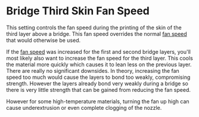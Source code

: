 Bridge Third Skin Fan Speed
====
This setting controls the fan speed during the printing of the skin of the third layer above a bridge. This fan speed overrides the normal [fan speed](../cooling/cool_fan_speed.md) that would otherwise be used.

If the [fan speed](bridge_fan_speed.md) was increased for the first and second bridge layers, you'll most likely also want to increase the fan speed for the third layer. This cools the material more quickly which causes it to lean less on the previous layer. There are really no significant downsides. In theory, increasing the fan speed too much would cause the layers to bond too weakly, compromising strength. However the layers already bond very weakly during a bridge so there is very little strength that can be gained from reducing the fan speed.

However for some high-temperature materials, turning the fan up high can cause underextrusion or even complete clogging of the nozzle.